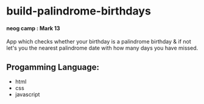 # build-palindrome-birthdays
#### neog camp : Mark 13
App which checks whether your birthday is a palindrome birthday & if not let's you the nearest palindrome date with how many days you have missed.
## Progamming Language:
- html
- css
- javascript
